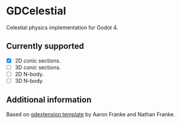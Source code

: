 # GDCelestial

Celestial physics implementation for Godot 4.

## Currently supported

- [x] 2D conic sections.
- [ ] 3D conic sections.
- [ ] 2D N-body.
- [ ] 3D N-body.

## Additional information

Based on [gdextension template](https://github.com/nathanfranke/gdextension) by Aaron Franke and Nathan Franke.